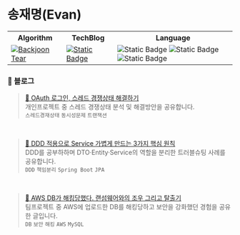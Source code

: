 # 송재명(Evan)
<table>
  <tr>
    <th>
      Algorithm
    </th>
    <th>
      TechBlog
    </th>
    <th>
      Language
    </th>
  </tr>
  <tr>
    <td>
      <a href="https://solved.ac/profile/jamm0316" target="_blank">
        <img alt="Backjoon Tear" src="http://mazassumnida.wtf/api/mini/generate_badge?boj=jamm0316">
      </a>
    </td>
    <td>
      <a href="https://blog.naver.com/jamm0316" target="_blank">
        <img alt="Static Badge" src="https://img.shields.io/badge/%E3%85%A4-TechBlog-%2303C75A?style=flat&logo=naver&logoColor=%2303C75A&logoSize=auto">
      </a>
    </td>
    <td>
      <span><img alt="Static Badge" src="https://img.shields.io/badge/springboot-%236DB33F?style=for-the-badge&logo=springboot&logoColor=%23ffffff"></span>
      <span><img alt="Static Badge" src="https://img.shields.io/badge/react-%2361DAFB?style=for-the-badge&logo=react&logoColor=%23ffffff"></span>
      <span><img alt="Static Badge" src="https://img.shields.io/badge/github-%23181717?style=for-the-badge&logo=github&logoColor=%23ffffff"></span>
    </td>
  </tr>
</table>

### 🌱 블로그 
> [👟 OAuth 로그인, 스레드 경쟁상태 해결하기](https://blog.naver.com/jamm0316/224022244207)<br>
> 개인프로젝트 중 스레드 경쟁상태 분석 및 해결방안을 공유합니다. <br>
> `스레드경재상태` `동시성문제` `트랜잭션`<br>
<br>

> [🧩 DDD 적용으로 Service 가볍게 만드는 3가지 핵심 원칙](https://blog.naver.com/jamm0316/224002896803)<br>
> DDD를 공부하하며 DTO·Entity·Service의 역할을 분리한 트러블슈팅 사례를 공유합니다. <br>
> `DDD` `책임분리` `Spring Boot` `JPA`<br>
<br>

> [📛 AWS DB가 해킹당했다. 랜섬웨어와의 조우 그리고 탈출기](https://blog.naver.com/jamm0316/223962443546)<br>
> 팀프로젝트 중 AWS에 업로드한 DB를 해킹당하고 보안을 강화했던 경험을 공유한 글입니다.<br>
> `DB`  `보안`  `해킹`  `AWS`  `MySQL`<br>
<br>
